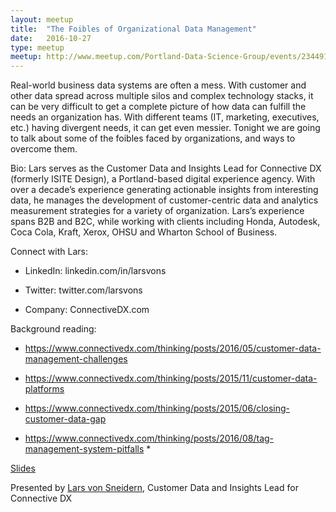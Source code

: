 ```yaml
---
layout: meetup
title:  "The Foibles of Organizational Data Management"
date:   2016-10-27
type: meetup
meetup: http://www.meetup.com/Portland-Data-Science-Group/events/234491731/comments/471980663/
---
```


Real-world business data systems are often a mess. With customer and other data spread across multiple silos and complex technology stacks, it can be very difficult to get a complete picture of how data can fulfill the needs an organization has. With different teams (IT, marketing, executives, etc.) having divergent needs, it can get even messier. Tonight we are going to talk about some of the foibles faced by organizations, and ways to overcome them.

Bio: Lars serves as the Customer Data and Insights Lead for Connective DX (formerly ISITE Design), a Portland-based digital experience agency. With over a decade’s experience generating actionable insights from interesting data, he manages the development of customer-centric data and analytics measurement strategies for a variety of organization. Lars’s experience spans B2B and B2C, while working with clients including Honda, Autodesk, Coca Cola, Kraft, Xerox, OHSU and Wharton School of Business.

Connect with Lars:

* LinkedIn: linkedin.com/in/larsvons 

* Twitter: twitter.com/larsvons 

* Company: ConnectiveDX.com 

Background reading:

* https://www.connectivedx.com/thinking/posts/2016/05/customer-data-management-challenges 

* https://www.connectivedx.com/thinking/posts/2015/11/customer-data-platforms 

* https://www.connectivedx.com/thinking/posts/2015/06/closing-customer-data-gap  

* https://www.connectivedx.com/thinking/posts/2016/08/tag-management-system-pitfalls  *  

[Slides](http://www.slideshare.net/LarsvonSneidern/four-short-foibles-of-organizational-data)

Presented by [Lars von Sneidern](https://linkedin.com/in/larsvons), Customer Data and Insights Lead for Connective DX